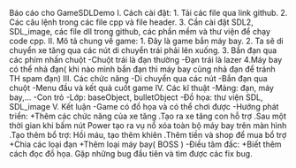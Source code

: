 Báo cáo cho GameSDLDemo
  I. Cách cài đặt:
    1. Tải các file qua link github.
    2. Các câu lệnh trong các file cpp và file header.
    3. Cần cài đặt SDL2, SDL_image, các file dll trong github, các phần mềm và thư viện để chạy code cpp.
  II. Mô tả chung về game:
    1. Đây là game bắn máy bay.
    2. Ta sẽ di chuyển xe tăng qua các nút di chuyển trái phải lên xuống.
    3. Bắn đạn qua các phím nhấn chuột
        -Chuột trái là đạn thường
        -Đạn trái là lazer
    4.Máy bay có thể nhả đạn( khi nào mình bắn đạn thì máy bay cũng nhả đạn để tránh TH spam đạn)
  III. Các chức năng 
     -Di chuyển  qua các nút
     -Bắn đạn qua chuột
     -Menu đầu và kết quả cuốt game
  IV. Các kĩ thuật 
     -Mảng: đạn, máy bay,...
     -Con trỏ
     -Lớp: baseObject, bulletObject
     -Đồ họa: thư viện SDL, SDL_image
  V. Kết luận
      -Game có đồ họa và có thể chơi được
      -Hướng phát triển: 
        +Thêm các chức năng của xe tăng 
          .Tạo ra xe tăng con hỗ trợ
          .Sau một thời gian khi bấm nút Power tạo ra vụ nổ xóa toàn bộ máy bay trên màn hình
          .Tạo thêm bổ trợ: Hồi máu, tạo thêm khiên
          .Thêm tiền và shop để mua bổ trợ
        +Chia các loại đạn
        +Thêm loại máy bay( BOSS )
      -Điều tâm đấc:
        +Biết thêm cách đọc đồ họa.
        Gặp những bug đầu tiên và tìm được các fix bug.
